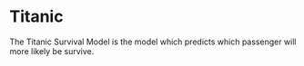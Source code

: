 # Titanic
The Titanic Survival Model is the model which predicts which passenger will more likely be survive. 
